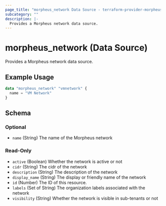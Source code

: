 ```yaml
---
page_title: "morpheus_network Data Source - terraform-provider-morpheus"
subcategory: ""
description: |-
  Provides a Morpheus network data source.
---
```


# morpheus_network (Data Source)

Provides a Morpheus network data source.

## Example Usage

```terraform
data "morpheus_network" "vmnetwork" {
  name = "VM Network"
}
```

<!-- schema generated by tfplugindocs -->
## Schema

### Optional

- `name` (String) The name of the Morpheus network

### Read-Only

- `active` (Boolean) Whether the network is active or not
- `cidr` (String) The cidr of the network
- `description` (String) The description of the network
- `display_name` (String) The display or friendly name of the network
- `id` (Number) The ID of this resource.
- `labels` (Set of String) The organization labels associated with the network
- `visibility` (String) Whether the network is visible in sub-tenants or not